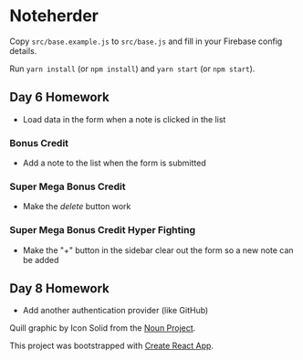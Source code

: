 # Noteherder

Copy `src/base.example.js` to `src/base.js` and fill in your Firebase config details.

Run `yarn install` (or `npm install`) and `yarn start` (or `npm start`).

## Day 6 Homework

* Load data in the form when a note is clicked in the list

### Bonus Credit

* Add a note to the list when the form is submitted

### Super Mega Bonus Credit

* Make the _delete_ button work

### Super Mega Bonus Credit Hyper Fighting

* Make the "+" button in the sidebar clear out the form so a new note can be added

## Day 8 Homework

* Add another authentication provider (like GitHub)


Quill graphic by Icon Solid from the [Noun Project](https://thenounproject.com/).

This project was bootstrapped with [Create React App](https://github.com/facebookincubator/create-react-app).